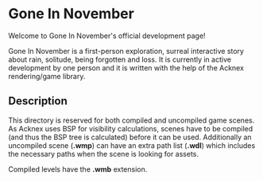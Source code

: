 # Gone In November

Welcome to Gone In November's official development page!

Gone In November is a first-person exploration, surreal interactive story about rain, solitude, being forgotten and loss. It is currently in active development by one person and it is written with the help of the Acknex rendering/game library.

## Description
This directory is reserved for both compiled and uncompiled game scenes. As Acknex uses BSP for visibility calculations, scenes have to be compiled (and thus the BSP tree is calculated) before it can be used. Additionally an uncompiled scene (**.wmp**) can have an extra path list (**.wdl**) which includes the necessary paths when the scene is looking for assets.

Compiled levels have the **.wmb** extension.
